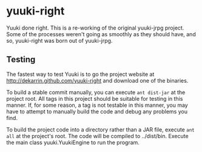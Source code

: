 yuuki-right
===========

Yuuki done right. This is a re-working of the original yuuki-jrpg project. Some of the processes weren't going as
smoothly as they should have, and so, yuuki-right was born out of yuuki-jrpg.


Testing
-------
The fastest way to test Yuuki is to go the project website at http://dekarrin.github.com/yuuki-right and
download one of the binaries.

To build a stable commit manually, you can execute `ant dist-jar` at the project root. All tags in this
project should be suitable for testing in this manner. If, for some reason, a tag is not testable in this
manner, you may have to attempt to manually build the code and debug any problems you find.

To build the project code into a directory rather than a JAR file, execute `ant all` at the project's root.
The code will be compiled to ../dist/bin. Execute the main class yuuki.YuukiEngine to run the program.
